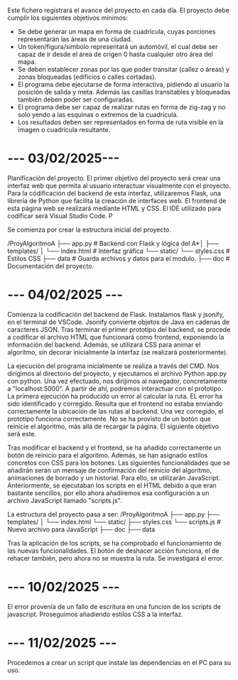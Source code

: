 Este fichero registrará el avance del proyecto en cada día. El proyecto debe cumplir los siguientes objetivos mínimos:
- Se debe generar un mapa en forma de cuadrícula, cuyas porciones representarán las áreas de una ciudad.
- Un token/figura/símbolo representará un automóvil, el cual debe ser capaz de ir desde el área de origen 0 hasta cualquier otro área del mapa.
- Se deben establecer zonas por las que poder transitar (callez o áreas) y zonas bloqueadas (edificios o calles cortadas).
- El programa debe ejecutarse de forma interactiva, pidiendo al usuario la posición de salida y meta. Además las casillas transitables y bloqueadas también deben poder ser configuradas.
- El programa debe ser capaz de realizar rutas en forma de zig-zag y no solo yendo a las esquinas o extremos de la cuadrícula.
- Los resultados deben ser representados en forma de ruta visible en la imagen o cuadrícula resultante.

# --- 03/02/2025--- #
Planificación del proyecto. 
El primer objetivo del proyecto será crear una interfaz web que permita al usuario interactuar visualmente con el proyecto. Para la códificación del backend de esta interfaz, 
utilizaremos Flask, una librería de Python que facilita la creación de interfaces web. 
El frontend de esta página web se realizará mediante HTML y CSS.
El IDE utilizado para codificar será Visual Studio Code. P

Se comienza por crear la estructura inicial del proyecto. 

/ProyAlgoritmoA
   ├── app.py              # Backend con Flask y lógica del A*│
   ├── templates/
   │    └── index.html     # Interfaz gráfica
   └── static/
        └── styles.css     # Estilos CSS
    ├── data               # Guarda archivos y datos para el modulo.
    ├── doc                # Documentación del proyecto.


# --- 04/02/2025 --- #
Comienza la codificación del backend de Flask. Instalamos flask y jsonify, en el terminal de VSCode. Jsonify convierte objetos de Java en cadenas de caracteres JSON.
Tras terminar el primer prototipo del backend, se procede a codificar el archivo HTML que funcionará como frontend, exponiendo la información del backend. 
Además, se utilizará CSS para animar el algoritmo, sin decorar inicialmente la interfaz (se realizará posteriormente).

La ejecución del programa inicialmente se realiza a través del CMD. Nos dirigimos al directorio del proyecto, y ejecutamos el archivo Python app.py con python. 
Una vez efectuado, nos dirijimos al navegador, concretamente a "localhost:5000". A partir de ahí, podremos interactuar con el prototipo. 
La primera ejecución ha producido un error al calcular la ruta.
EL error ha sido identificado y corregido. Resulta que el frontend no estaba enviando correctamente la ubicación de las rutas al backend. Una vez corregido, el prototipo funciona correctamente.
No se ha provisto de un botón que reinicie el algoritmo, más allá de recargar la página. El siguiente objetivo será este.

Tras modificar el backend y el frontend, se ha añadido correctamente un botón de reinicio para el algoritmo. Además, se han asignado estilos concretos con CSS para los botones.
Las siguientes funcionalidades que se añadirán serán un mensaje de confirmación del reinicio del algoritmo, animaciones de borrado y un historial. Para ello, se utilizarán JavaScript.
Anteriormente, se ejecutaban los scripts en el HTML debido a que eran bastante sencillos, por ello ahora añadiremos esa configuración a un archivo JavaScript llamado "scripts.js".

La estructura del proyecto pasa a ser: 
/ProyAlgoritmoA
   ├── app.py
   ├── templates/
   │    └── index.html
   └── static/
        ├── styles.css
        └── scripts.js  # Nuevo archivo para JavaScript
    ├── doc 
    ├── data  

Tras la aplicación de los scripts, se ha comprobado el funcionamiento de las nuevas funcionalidades. El botón de deshacer acción funciona, el de rehacer también, pero ahora no se muestra la ruta. 
Se investigará el error.

# --- 10/02/2025 --- #
El error provenía de un fallo de escritura en una funcion de los scripts de javascript. Proseguimos añadiendo estilos CSS a la interfaz.

# --- 11/02/2025 --- #
Procedemos a crear un script que instale las dependencias en el PC para su uso. 

